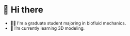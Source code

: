 #  👋 Hi there
  - 👨‍🎓 I'm a graduate student majoring in biofluid mechanics.
  - 🌱 I’m currently learning 3D modeling. 
<!---
tailup7/tailup7 is a ✨ special ✨ repository because its `README.md` (this file) appears on your GitHub profile.
You can click the Preview link to take a look at your changes.
--->
